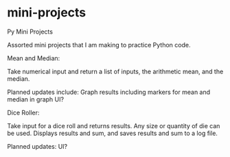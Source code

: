 # mini-projects
 Py Mini Projects

Assorted mini projects that I am making to practice Python code.

Mean and Median:
 
Take numerical input and return a list of inputs, the arithmetic mean, 
and the median.

Planned updates include: 
Graph results including markers for mean and median in graph
UI?


Dice Roller:

Take input for a dice roll and returns results. Any size or quantity 
of die can be used. Displays results and sum, and saves results
and sum to a log file.

Planned updates:
UI?

